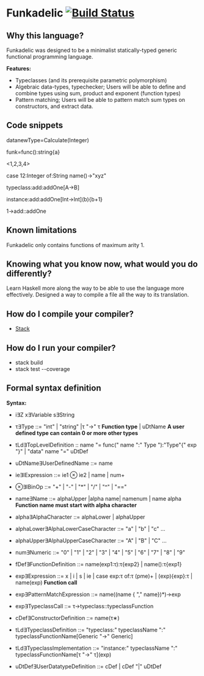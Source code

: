 # Funkadelic [![Build Status](https://travis-ci.com/csun-comp430-s19/Funkadelic.svg?branch=master)](https://travis-ci.com/csun-comp430-s19/Funkadelic)

## Why this language? 



Funkadelic was designed to be a minimalist statically-typed generic functional programming language.

**Features:**
- Typeclasses (and its prerequisite parametric polymorphism)
- Algebraic data-types, typechecker; Users will be able to define and combine types using sum, product and exponent (function types)
- Pattern matching; Users will be able to pattern match sum types on constructors, and extract data.

## Code snippets

datanewType=Calculate(Integer)

funk=func():string{a}

<1,2,3,4>

case 12:Integer of:String name()->\"xyz\"

typeclass:add:addOne[A->B]

instance:add:addOne[Int->Int]\(b){b+1}

1->add::addOne
## Known limitations
Funkadelic only contains functions of maximum arity 1.
## Knowing what you know now, what would you do differently?
Learn Haskell more along the way to be able to use the language more effectively. Designed a way to compile a file all the way to its translation.
## How do I compile your compiler?
- <a href="https://docs.haskellstack.org/en/stable/README/">Stack</a>
## How do I run your compiler?
- stack build
- stack test --coverage
## Formal syntax definition
**Syntax:**

- i∃Z        x∃Variable s∃String

- τ∃Type ::= "int" | "string" |τ "->" τ **Function type** | uDtName **A user defined type can contain 0 or more other types**

- tLd∃TopLevelDefinition :: name "= func(" name ":" Type "):"Type"{" exp "}" | "data" name "=" uDtDef

- uDtName∃UserDefinedName ::= name

- ie∃IExpression ::= ie1 ⊗ ie2 | name | num+

- ⊗∃IBinOp ::= "+" | "-" | "\*" | "/" | "^" | "=="

- name∃Name ::= alphaUpper |alpha name| namenum | name alpha **Function name must start with alpha character**

- alpha∃AlphaCharacter ::= alphaLower | alphaUpper

- alphaLower∃AlphaLowerCaseCharacter ::= "a" | "b" | "c" …

- alphaUpper∃AlphaUpperCaseCharacter ::= "A" | "B" | "C" …

- num∃Numeric ::= "0" | "1" | "2" | "3" | "4" | "5" | "6" | "7" | "8" | "9"

- fDef∃FunctionDefinition ::= name(exp1:τ):τ{exp2} | name():τ{exp1}

- exp∃Expression ::= x | i | s | ie | case exp:τ of:τ (pme)+ | \(exp){exp}:τ | name(exp) **Function call**

- exp∃PatternMatchExpression ::= name((name { "," name})*)->exp

- exp∃TypeclassCall ::= τ->typeclass::typeclassFunction
 
- cDef∃ConstructorDefinition ::= name(τ∗)

- tLd∃TypeclassDefinition ::= "typeclass:" typeclassName ":" typeclassFunctionName[Generic "->" Generic]


- tLd∃TypeclassImplementation ::= "instance:" typeclassName ":" typeclassFunctionName[τ "->" τ]\(exp)

- uDtDef∃UserDatatypeDefinition ::= cDef | cDef "|" uDtDef